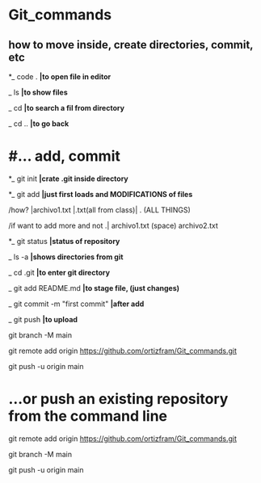# Git_commands

## how to move inside, create directories, commit, etc

*_  code .            **|to open file in editor**

_  ls                **|to show files**

_  cd                **|to search a fil from directory**

_  cd ..             **|to go back**


# #… add, commit 


*_  git init          **|crate .git inside directory**

*_  git add      **|just first loads and MODIFICATIONS of files**     

/how?  |archivo1.txt |.txt(all from class)| . (ALL THINGS)

 /if want to add more and not .| archivo1.txt (space) archivo2.txt
                  
*_  git status        **|status of repository**



_  ls -a             **|shows directories from git**

_  cd .git           **|to enter git directory**

_  git add README.md **|to stage file, (just changes)**

_  git commit -m "first commit"  **|after add**

_  git push         **|to upload**



git branch -M main

git remote add origin https://github.com/ortizfram/Git_commands.git

git push -u origin main


# …or push an existing repository from the command line

git remote add origin https://github.com/ortizfram/Git_commands.git

git branch -M main

git push -u origin main
